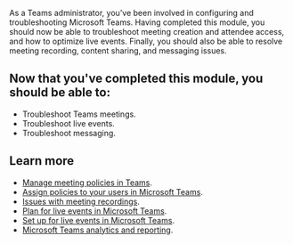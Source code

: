As a Teams administrator, you’ve been involved in configuring and troubleshooting Microsoft Teams. Having completed this module, you should now be able to troubleshoot meeting creation and attendee access, and how to optimize live events. Finally, you should also be able to resolve meeting recording, content sharing, and messaging issues.

## Now that you've completed this module, you should be able to:

- Troubleshoot Teams meetings.
- Troubleshoot live events.
- Troubleshoot messaging.

## Learn more

- [Manage meeting policies in Teams](/microsoftteams/meeting-policies-overview).
- [Assign policies to your users in Microsoft Teams](/microsoftteams/assign-policies).
- [Issues with meeting recordings](/microsoftteams/troubleshoot/meetings/troubleshoot-meeting-recording-issues).
- [Plan for live events in Microsoft Teams](/microsoftteams/teams-live-events/plan-for-teams-live-events). 
- [Set up for live events in Microsoft Teams](/microsoftteams/teams-live-events/set-up-for-teams-live-events). 
- [Microsoft Teams analytics and reporting](/microsoftteams/teams-analytics-and-reports/teams-reporting-reference). 
